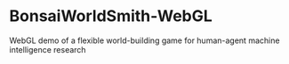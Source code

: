 # BonsaiWorldSmith-WebGL
WebGL demo of a flexible world-building game for human-agent machine intelligence research
